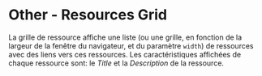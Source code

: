# Other - Resources Grid

La grille de ressource affiche une liste \(ou une grille, en fonction de la largeur de la fenêtre du navigateur, et du paramètre `width`\) de ressources avec des liens vers ces ressources. Les caractéristiques affichées de chaque ressource sont: le _Title_ et la _Description_ de la ressource.



